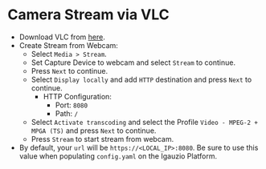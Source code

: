 # Camera Stream via VLC
- Download VLC from [here](https://www.videolan.org/vlc/).
- Create Stream from Webcam:
    - Select `Media > Stream`.
    - Set Capture Device to webcam and select `Stream` to continue.
    - Press `Next` to continue.
    - Select `Display locally` and add `HTTP` destination and press `Next` to continue.
        - HTTP Configuration:
            - Port: `8080`
            - Path: `/`
    - Select `Activate transcoding` and select the Profile `Video - MPEG-2 + MPGA (TS)` and press `Next` to continue.
    - Press `Stream` to start stream from webcam.
- By default, your `url` will be `https://<LOCAL_IP>:8080`. Be sure to use this value when populating `config.yaml` on the Igauzio Platform.